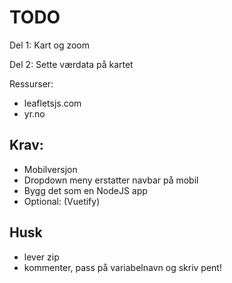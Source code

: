 # TODO

Del 1: Kart og zoom 

Del 2: Sette værdata på kartet


Ressurser:
- leafletsjs.com
- yr.no


## Krav: 
- Mobilversjon
- Dropdown meny erstatter navbar på mobil
- Bygg det som en NodeJS app
- Optional: (Vuetify)


## Husk
- lever zip
- kommenter, pass på variabelnavn og skriv pent!